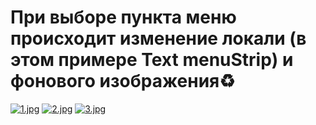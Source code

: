 # При выборе пункта меню происходит изменение локали (в этом примере Text menuStrip) и фонового изображения:recycle:
[![1.jpg](https://i.postimg.cc/13QqTgHV/1.jpg)](https://postimg.cc/Yhd0LCTt)
[![2.jpg](https://i.postimg.cc/Jh7Br9S1/2.jpg)](https://postimg.cc/hXwGM3Sw)
[![3.jpg](https://i.postimg.cc/d0WZL5KG/3.jpg)](https://postimg.cc/3yvxqCNw)
